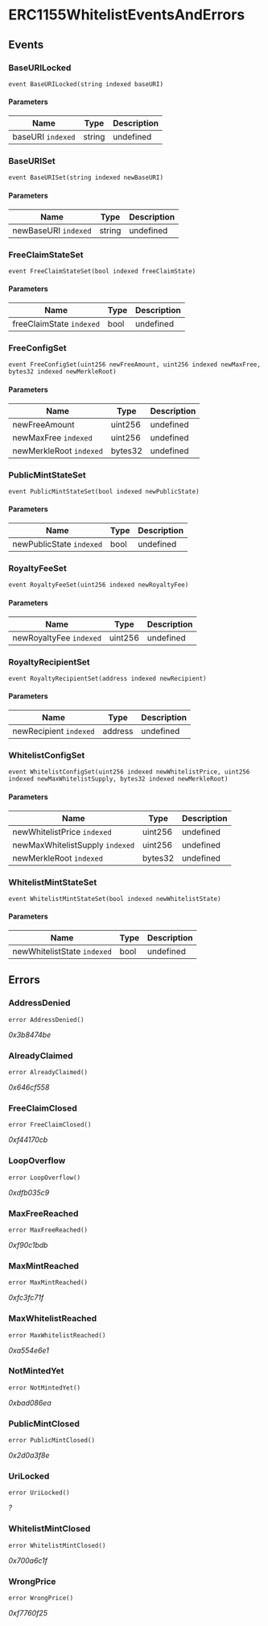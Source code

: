 # ERC1155WhitelistEventsAndErrors










## Events

### BaseURILocked

```solidity
event BaseURILocked(string indexed baseURI)
```





#### Parameters

| Name | Type | Description |
|---|---|---|
| baseURI `indexed` | string | undefined |

### BaseURISet

```solidity
event BaseURISet(string indexed newBaseURI)
```





#### Parameters

| Name | Type | Description |
|---|---|---|
| newBaseURI `indexed` | string | undefined |

### FreeClaimStateSet

```solidity
event FreeClaimStateSet(bool indexed freeClaimState)
```





#### Parameters

| Name | Type | Description |
|---|---|---|
| freeClaimState `indexed` | bool | undefined |

### FreeConfigSet

```solidity
event FreeConfigSet(uint256 newFreeAmount, uint256 indexed newMaxFree, bytes32 indexed newMerkleRoot)
```





#### Parameters

| Name | Type | Description |
|---|---|---|
| newFreeAmount  | uint256 | undefined |
| newMaxFree `indexed` | uint256 | undefined |
| newMerkleRoot `indexed` | bytes32 | undefined |

### PublicMintStateSet

```solidity
event PublicMintStateSet(bool indexed newPublicState)
```





#### Parameters

| Name | Type | Description |
|---|---|---|
| newPublicState `indexed` | bool | undefined |

### RoyaltyFeeSet

```solidity
event RoyaltyFeeSet(uint256 indexed newRoyaltyFee)
```





#### Parameters

| Name | Type | Description |
|---|---|---|
| newRoyaltyFee `indexed` | uint256 | undefined |

### RoyaltyRecipientSet

```solidity
event RoyaltyRecipientSet(address indexed newRecipient)
```





#### Parameters

| Name | Type | Description |
|---|---|---|
| newRecipient `indexed` | address | undefined |

### WhitelistConfigSet

```solidity
event WhitelistConfigSet(uint256 indexed newWhitelistPrice, uint256 indexed newMaxWhitelistSupply, bytes32 indexed newMerkleRoot)
```





#### Parameters

| Name | Type | Description |
|---|---|---|
| newWhitelistPrice `indexed` | uint256 | undefined |
| newMaxWhitelistSupply `indexed` | uint256 | undefined |
| newMerkleRoot `indexed` | bytes32 | undefined |

### WhitelistMintStateSet

```solidity
event WhitelistMintStateSet(bool indexed newWhitelistState)
```





#### Parameters

| Name | Type | Description |
|---|---|---|
| newWhitelistState `indexed` | bool | undefined |



## Errors

### AddressDenied

```solidity
error AddressDenied()
```



*0x3b8474be*


### AlreadyClaimed

```solidity
error AlreadyClaimed()
```



*0x646cf558*


### FreeClaimClosed

```solidity
error FreeClaimClosed()
```



*0xf44170cb*


### LoopOverflow

```solidity
error LoopOverflow()
```



*0xdfb035c9*


### MaxFreeReached

```solidity
error MaxFreeReached()
```



*0xf90c1bdb*


### MaxMintReached

```solidity
error MaxMintReached()
```



*0xfc3fc71f*


### MaxWhitelistReached

```solidity
error MaxWhitelistReached()
```



*0xa554e6e1*


### NotMintedYet

```solidity
error NotMintedYet()
```



*0xbad086ea*


### PublicMintClosed

```solidity
error PublicMintClosed()
```



*0x2d0a3f8e*


### UriLocked

```solidity
error UriLocked()
```



*?*


### WhitelistMintClosed

```solidity
error WhitelistMintClosed()
```



*0x700a6c1f*


### WrongPrice

```solidity
error WrongPrice()
```



*0xf7760f25*



